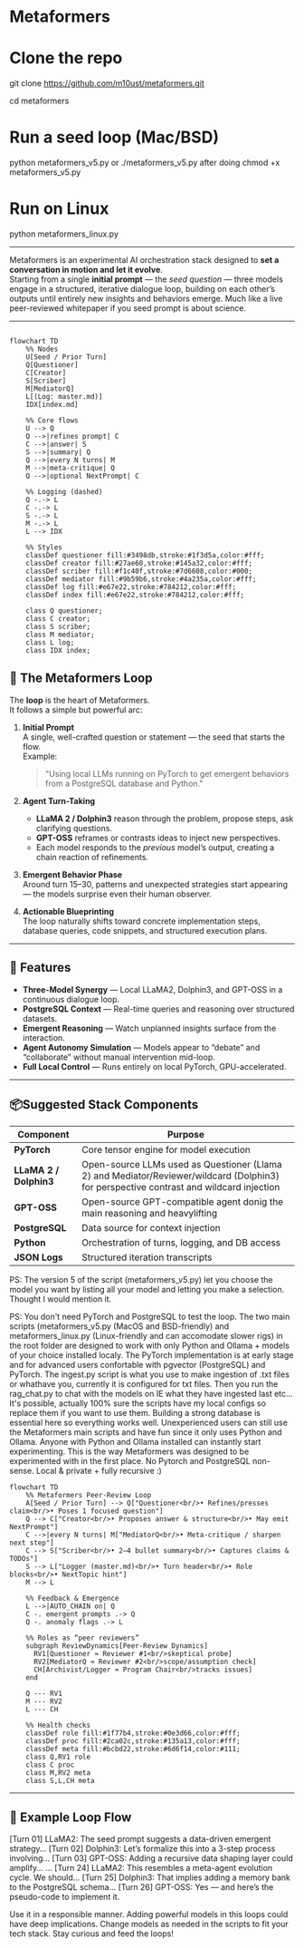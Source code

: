 # Metaformers

# Clone the repo
git clone https://github.com/m10ust/metaformers.git

cd metaformers

# Run a seed loop (Mac/BSD)
python metaformers_v5.py or ./metaformers_v5.py after doing chmod +x metaformers_v5.py

# Run on Linux
python metaformers_linux.py

----------------------------------------------------------------------------------------------

Metaformers is an experimental AI orchestration stack designed to **set a conversation in motion and let it evolve**.  
Starting from a single **initial prompt** — the *seed question* — three models engage in a structured, iterative dialogue loop, building on each other’s outputs until entirely new insights and behaviors emerge. Much like a live peer-reviewed whitepaper if you seed prompt is about science.

---

```mermaid

flowchart TD
    %% Nodes
    U[Seed / Prior Turn]
    Q[Questioner]
    C[Creator]
    S[Scriber]
    M[MediatorQ]
    L[(Log: master.md)]
    IDX[index.md]

    %% Core flows
    U --> Q
    Q -->|refines prompt| C
    C -->|answer| S
    S -->|summary| Q
    Q -->|every N turns| M
    M -->|meta-critique| Q
    Q -->|optional NextPrompt| C

    %% Logging (dashed)
    Q -.-> L
    C -.-> L
    S -.-> L
    M -.-> L
    L --> IDX

    %% Styles
    classDef questioner fill:#3498db,stroke:#1f3d5a,color:#fff;
    classDef creator fill:#27ae60,stroke:#145a32,color:#fff;
    classDef scriber fill:#f1c40f,stroke:#7d6608,color:#000;
    classDef mediator fill:#9b59b6,stroke:#4a235a,color:#fff;
    classDef log fill:#e67e22,stroke:#784212,color:#fff;
    classDef index fill:#e67e22,stroke:#784212,color:#fff;

    class Q questioner;
    class C creator;
    class S scriber;
    class M mediator;
    class L log;
    class IDX index;

```

## 🌊 The Metaformers Loop

The **loop** is the heart of Metaformers.  
It follows a simple but powerful arc:

1. **Initial Prompt**  
   A single, well-crafted question or statement — the seed that starts the flow.  
   Example:  
   > "Using local LLMs running on PyTorch to get emergent behaviors from a PostgreSQL database and Python."

2. **Agent Turn-Taking**  
   - **LLaMA 2 / Dolphin3** reason through the problem, propose steps, ask clarifying questions.  
   - **GPT-OSS** reframes or contrasts ideas to inject new perspectives.  
   - Each model responds to the *previous* model’s output, creating a chain reaction of refinements.

3. **Emergent Behavior Phase**  
   Around turn 15–30, patterns and unexpected strategies start appearing — the models surprise even their human observer.

4. **Actionable Blueprinting**  
   The loop naturally shifts toward concrete implementation steps, database queries, code snippets, and structured execution plans.

---

## 🚀 Features
- **Three-Model Synergy** — Local LLaMA2, Dolphin3, and GPT-OSS in a continuous dialogue loop.
- **PostgreSQL Context** — Real-time queries and reasoning over structured datasets.
- **Emergent Reasoning** — Watch unplanned insights surface from the interaction.
- **Agent Autonomy Simulation** — Models appear to “debate” and “collaborate” without manual intervention mid-loop.
- **Full Local Control** — Runs entirely on local PyTorch, GPU-accelerated.

---

## 📦Suggested Stack Components
| Component         | Purpose |
|-------------------|---------|
| **PyTorch**       | Core tensor engine for model execution |
| **LLaMA 2 / Dolphin3** | Open-source LLMs used as Questioner (Llama 2) and Mediator/Reviewer/wildcard (Dolphin3) for perspective contrast and wildcard injection  |
| **GPT-OSS**       | Open-source GPT-compatible agent donig the main reasoning and heavylifting |
| **PostgreSQL**    | Data source for context injection |
| **Python**        | Orchestration of turns, logging, and DB access |
| **JSON Logs**     | Structured iteration transcripts |

PS: The version 5 of the script (metaformers_v5.py) let you choose the model you want by listing all your model and letting you make a selection. Thought I would mention it. 

PS: You don't need PyTorch and PostgreSQL to test the loop. The two main scripts (metaformers_v5.py (MacOS and BSD-friendly) and metaformers_linux.py (Linux-friendly and can accomodate slower rigs) in the root folder are designed to work with only Python and Ollama + models of your choice installed localy. The PyTorch implementation is at early stage and for advanced users confortable with pgvector (PostgreSQL) and PyTorch. The ingest.py script is what you use to make ingestion of .txt files or whathave you, currently it is configured for txt files. Then you run the rag_chat.py to chat with the models on IE what they have ingested last etc... It's possible, actually 100% sure the scripts have my local configs so replace them if you want to use them. Building a strong database is essential here so everything works well. Unexperienced users can still use the Metaformers main scripts and have fun since it only uses Python and Ollama. Anyone with Python and Ollama installed can instantly start experimenting. This is the way Metaformers was designed to be experimented with in the first place. No Pytorch and PostgreSQL non-sense. Local & private + fully recursive :)

```mermaid
flowchart TD
    %% Metaformers Peer-Review Loop
    A[Seed / Prior Turn] --> Q["Questioner<br/>• Refines/presses claim<br/>• Poses 1 focused question"]
    Q --> C["Creator<br/>• Proposes answer & structure<br/>• May emit NextPrompt"]
    C -->|every N turns| M["MediatorQ<br/>• Meta-critique / sharpen next step"]
    C --> S["Scriber<br/>• 2–4 bullet summary<br/>• Captures claims & TODOs"]
    S --> L["Logger (master.md)<br/>• Turn header<br/>• Role blocks<br/>• NextTopic hint"]
    M --> L

    %% Feedback & Emergence
    L -->|AUTO_CHAIN on| Q
    C -. emergent prompts .-> Q
    Q -. anomaly flags .-> L

    %% Roles as “peer reviewers”
    subgraph ReviewDynamics[Peer-Review Dynamics]
      RV1[Questioner ≈ Reviewer #1<br/>skeptical probe]
      RV2[MediatorQ ≈ Reviewer #2<br/>scope/assumption check]
      CH[Archivist/Logger ≈ Program Chair<br/>tracks issues]
    end

    Q --- RV1
    M --- RV2
    L --- CH

    %% Health checks
    classDef role fill:#1f77b4,stroke:#0e3d66,color:#fff;
    classDef proc fill:#2ca02c,stroke:#135a13,color:#fff;
    classDef meta fill:#bcbd22,stroke:#6d6f14,color:#111;
    class Q,RV1 role
    class C proc
    class M,RV2 meta
    class S,L,CH meta
```
---

## 🧠 Example Loop Flow

[Turn 01] LLaMA2: The seed prompt suggests a data-driven emergent strategy…
[Turn 02] Dolphin3: Let’s formalize this into a 3-step process involving…
[Turn 03] GPT-OSS: Adding a recursive data shaping layer could amplify…
…
[Turn 24] LLaMA2: This resembles a meta-agent evolution cycle. We should…
[Turn 25] Dolphin3: That implies adding a memory bank to the PostgreSQL schema…
[Turn 26] GPT-OSS: Yes — and here’s the pseudo-code to implement it.

Use it in a responsible manner. Adding powerful models in this loops could have deep implications. Change models as needed in the scripts to fit your tech stack. Stay curious and feed the loops!
